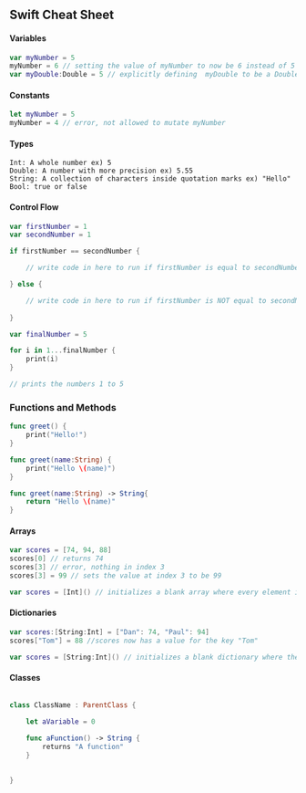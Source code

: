 ## Swift Cheat Sheet

#### Variables 

```swift
var myNumber = 5  
myNumber = 6 // setting the value of myNumber to now be 6 instead of 5
var myDouble:Double = 5 // explicitly defining  myDouble to be a Double type  
```

#### Constants 

```swift
let myNumber = 5
myNumber = 4 // error, not allowed to mutate myNumber
```

#### Types 

```
Int: A whole number ex) 5  
Double: A number with more precision ex) 5.55  
String: A collection of characters inside quotation marks ex) "Hello"
Bool: true or false
```

#### Control Flow 

```swift
var firstNumber = 1
var secondNumber = 1

if firstNumber == secondNumber {

	// write code in here to run if firstNumber is equal to secondNumber

} else {

	// write code in here to run if firstNumber is NOT equal to secondNumber
	
}
```

```swift
var finalNumber = 5

for i in 1...finalNumber {
	print(i)
}

// prints the numbers 1 to 5

```

### Functions and Methods

```swift
func greet() {
	print("Hello!")
}

func greet(name:String) {
	print("Hello \(name)")
}

func greet(name:String) -> String{
	return "Hello \(name)"
}
```

#### Arrays 

```swift
var scores = [74, 94, 88]
scores[0] // returns 74
scores[3] // error, nothing in index 3
scores[3] = 99 // sets the value at index 3 to be 99

var scores = [Int]() // initializes a blank array where every element in this array is an Int

```

#### Dictionaries

```swift
var scores:[String:Int] = ["Dan": 74, "Paul": 94]
scores["Tom"] = 88 //scores now has a value for the key "Tom"

var scores = [String:Int]() // initializes a blank dictionary where the key is of type String, and the value is of type Int

```

#### Classes

```swift

class ClassName : ParentClass {

	let aVariable = 0
	
	func aFunction() -> String {
		returns "A function"
	}
	

}

```
